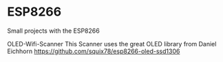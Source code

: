 # ESP8266
Small projects with the ESP8266 

OLED-Wifi-Scanner
This Scanner uses the great OLED library from Daniel Eichhorn
https://github.com/squix78/esp8266-oled-ssd1306

